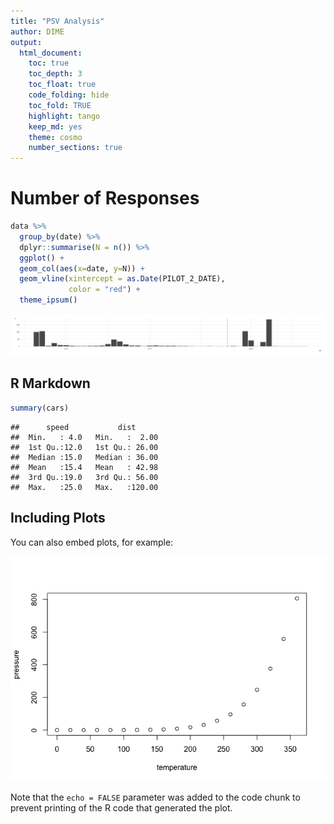 ```yaml
---
title: "PSV Analysis"
author: DIME
output: 
  html_document:
    toc: true
    toc_depth: 3
    toc_float: true
    code_folding: hide
    toc_fold: TRUE
    highlight: tango
    keep_md: yes
    theme: cosmo
    number_sections: true
---
```






# Number of Responses

```r
data %>%
  group_by(date) %>%
  dplyr::summarise(N = n()) %>%
  ggplot() +
  geom_col(aes(x=date, y=N)) +
  geom_vline(xintercept = as.Date(PILOT_2_DATE),
             color = "red") +
  theme_ipsum()
```

![](psv_analysis_files/figure-html/unnamed-chunk-1-1.png)<!-- -->





## R Markdown


```r
summary(cars)
```

```
##      speed           dist       
##  Min.   : 4.0   Min.   :  2.00  
##  1st Qu.:12.0   1st Qu.: 26.00  
##  Median :15.0   Median : 36.00  
##  Mean   :15.4   Mean   : 42.98  
##  3rd Qu.:19.0   3rd Qu.: 56.00  
##  Max.   :25.0   Max.   :120.00
```

## Including Plots

You can also embed plots, for example:

![](psv_analysis_files/figure-html/pressure-1.png)<!-- -->

Note that the `echo = FALSE` parameter was added to the code chunk to prevent printing of the R code that generated the plot.
